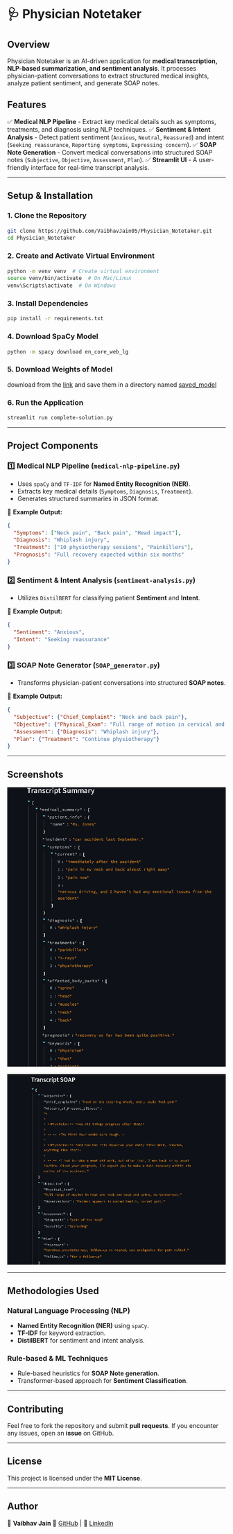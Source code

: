# 🩺 Physician Notetaker

## **Overview**
Physician Notetaker is an AI-driven application for **medical transcription, NLP-based summarization, and sentiment analysis**. It processes physician-patient conversations to extract structured medical insights, analyze patient sentiment, and generate SOAP notes.

## **Features**
✅ **Medical NLP Pipeline** - Extract key medical details such as symptoms, treatments, and diagnosis using NLP techniques.
✅ **Sentiment & Intent Analysis** - Detect patient sentiment (`Anxious`, `Neutral`, `Reassured`) and intent (`Seeking reassurance`, `Reporting symptoms`, `Expressing concern`).
✅ **SOAP Note Generation** - Convert medical conversations into structured SOAP notes (`Subjective`, `Objective`, `Assessment`, `Plan`).
✅ **Streamlit UI** - A user-friendly interface for real-time transcript analysis.

---

## **Setup & Installation**

### **1. Clone the Repository**
```sh
git clone https://github.com/VaibhavJain05/Physician_Notetaker.git
cd Physician_Notetaker
```

### **2. Create and Activate Virtual Environment**
```sh
python -m venv venv  # Create virtual environment
source venv/bin/activate  # On Mac/Linux
venv\Scripts\activate  # On Windows
```

### **3. Install Dependencies**
```sh
pip install -r requirements.txt
```

### **4. Download SpaCy Model**
```sh
python -m spacy download en_core_web_lg
```

### **5. Download Weights of Model**
download from the [link](https://drive.google.com/drive/folders/15-0eRYl-LCVGLbsSeQu4XJd3Fmx9jOCO?usp=drive_link) and save them in a directory named [saved_model](saved_model)


### **6. Run the Application**
```sh
streamlit run complete-solution.py
```

---

## **Project Components**

### **1️⃣ Medical NLP Pipeline** (`medical-nlp-pipeline.py`)
- Uses `spaCy` and `TF-IDF` for **Named Entity Recognition (NER)**.
- Extracts key medical details (`Symptoms`, `Diagnosis`, `Treatment`).
- Generates structured summaries in JSON format.

📌 **Example Output:**
```json
{
  "Symptoms": ["Neck pain", "Back pain", "Head impact"],
  "Diagnosis": "Whiplash injury",
  "Treatment": ["10 physiotherapy sessions", "Painkillers"],
  "Prognosis": "Full recovery expected within six months"
}
```

### **2️⃣ Sentiment & Intent Analysis** (`sentiment-analysis.py`)
- Utilizes `DistilBERT` for classifying patient **Sentiment** and **Intent**.

📌 **Example Output:**
```json
{
  "Sentiment": "Anxious",
  "Intent": "Seeking reassurance"
}
```

### **3️⃣ SOAP Note Generator** (`SOAP_generator.py`)
- Transforms physician-patient conversations into structured **SOAP notes**.

📌 **Example Output:**
```json
{
  "Subjective": {"Chief_Complaint": "Neck and back pain"},
  "Objective": {"Physical_Exam": "Full range of motion in cervical and lumbar spine"},
  "Assessment": {"Diagnosis": "Whiplash injury"},
  "Plan": {"Treatment": "Continue physiotherapy"}
}
```

---

## **Screenshots**
![UI Screenshot](Images/Transcript_summary.png)

![SOAP Note Screenshot](Images/SOAP.png)

---

## **Methodologies Used**
### **Natural Language Processing (NLP)**
- **Named Entity Recognition (NER)** using `spaCy`.
- **TF-IDF** for keyword extraction.
- **DistilBERT** for sentiment and intent analysis.

### **Rule-based & ML Techniques**
- Rule-based heuristics for **SOAP Note generation**.
- Transformer-based approach for **Sentiment Classification**.

---

## **Contributing**
Feel free to fork the repository and submit **pull requests**. If you encounter any issues, open an **issue** on GitHub.

---

## **License**
This project is licensed under the **MIT License**.

---

## **Author**
👤 **Vaibhav Jain**
📌 [GitHub](https://github.com/VaibhavJain05)  |  📌 [LinkedIn](https://linkedin.com/in/vaibhavjain05)

